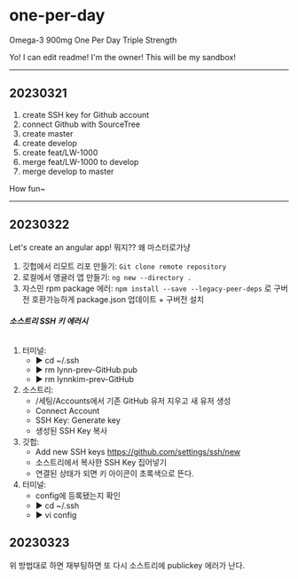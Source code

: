 # one-per-day
Omega-3 900mg One Per Day
Triple Strength

Yo! I can edit readme! I'm the owner!
This will be my sandbox!
****
## 20230321
1. create SSH key for Github account
2. connect Github with SourceTree
3. create master
4. create develop
5. create feat/LW-1000
6. merge feat/LW-1000 to develop
7. merge develop to master

How fun~ 
****

## 20230322
Let's create an angular app!
뭐지?? 왜 마스터로가냥

1. 깃헙에서 리모트 리포 만들기: `Git clone remote repository `
2. 로컬에서 앵귤러 앱 만들기: `ng new --directory .`
3. 자스민 rpm package 에러: `npm install --save --legacy-peer-deps` 로 구버전 호환가능하게 package.json 업데이트 + 구버전 설치

###### **_**소스트리 SSH 키 에러시**_**
1. 터미널:
   * ▶ cd ~/.ssh
   * ▶ rm lynn-prev-GitHub.pub
   * ▶ rm lynnkim-prev-GitHub
2. 소스트리:
   * /세팅/Accounts에서 기존 GitHub 유저 지우고 새 유저 생성
   * Connect Account
   * SSH Key: Generate key
   * 생성된 SSH Key 복사
3. 깃헙:
   * Add new SSH keys https://github.com/settings/ssh/new
   * 소스트리에서 복사한 SSH Key 집어넣기
   * 연결된 상태가 되면 키 아이콘이 초록색으로 뜬다.
4. 터미널:
   * config에 등록됐는지 확인 
   * ▶ cd ~/.ssh
   * ▶ vi config 

## 20230323
위 방법대로 하면 재부팅하면 또 다시 소스트리에 publickey 에러가 난다. 


